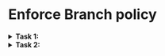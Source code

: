 # Enforce Branch policy

</details>

<details>
   <summary> <strong> Task 1:  </strong> </summary>
  
 # Create a Branch Protection Rule 
  
You can create a branch protection rule to enforce certain workflows for one or more branches, such as requiring an approving review or passing status checks for all pull requests merged into the protected branch.

In your GitHub repository go to the settings tab and click the **Branches** option as shown here:
  
 ![branch protection rule](https://user-images.githubusercontent.com/97287103/162140939-9d10e7d0-4f38-4145-9b52-e635a34d92f8.png)

  Now add a new rule and define which branch you want to protect and provide the Branch name like  e.g. `main` or `master`.
  
 Next select the following options:
  
1. `Require pull request reviews before merging`
2. `Include administrators`
  
 ![pattern matching](https://user-images.githubusercontent.com/97287103/162141802-70736c68-1ee0-412b-9f08-a99e1c66e735.png)
  
 ![2022-04-07 12_52_39-Window](https://user-images.githubusercontent.com/97287103/162143149-4517e0ce-fc5d-412d-933f-2646cdee6344.png)

 Now save this Branch Rule and see How it Works.
  
 To check whether its working or not, create a change on one of the files in the `main` or `master`  branch. 
  
  ![cant commit on master](https://user-images.githubusercontent.com/97287103/162144769-59d3df6d-0dbe-47cc-bf87-ac6c389c333d.png)
  
   You can’t commit to `main` or `master` branch   because it is a protected branch.Now you will create a new branch for this commit and start a pull request. 
   
</details>

<details>
   <summary> <strong> Task 2:  </strong> </summary>
   
# Create a Pull Request
   
Pull requests let you tell others about changes you've pushed to a branch in a repository on GitHub. 
   
Click on Pull Request on the Repository tab and Choose two branches to see what’s changed or to start a new pull request.
   
- Create a PR from the `feature` to `master`.
   
![New PR](https://user-images.githubusercontent.com/97287103/162150946-2d8cfb3b-bf00-42f8-8728-6c2db366609a.png)
   
- Add your Colleague as a reviewer
   
 ![2022_04_07_14_26_14_Requirement_update_1_by_Subharanjan2055_Pull_Request_2_Subharanjan_Canarys](https://user-images.githubusercontent.com/97287103/162162422-d3827c52-ed0a-4346-acb9-bd95fa6ac152.png)

Once you merge to Source branch after that you can delete the branch or keep as it is.
   






   

 
